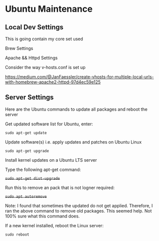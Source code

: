 # Ubuntu Maintenance

## Local Dev Settings
This is going contain my core set used


Brew Settings

Apache && Httpd Settings

Consider the way v-hosts.conf is set up

https://medium.com/@JanFaessler/create-vhosts-for-multiple-local-urls-with-homebrew-apache2-httpd-97d4ec59e125


## Server Settings

Here are the Ubuntu commands to update all packages and reboot the server

Get updated software list for Ubuntu, enter: 

`sudo apt-get update`

Update software(s) i.e. apply updates and patches on Ubuntu Linux

`sudo apt-get upgrade`

Install kernel updates on a Ubuntu LTS server

Type the following apt-get command:

~~`sudo apt-get dist-upgrade`~~

Run this to remove an pack that is not logner required:

~~`sudo apt autoremove`~~

Note: I found that sometimes the updated do not get applied. Therefore, I ran the above command to remove old packages. This seemed help. Not 100% sure what this command does.

If a new kernel installed, reboot the Linux server:

`sudo reboot`

